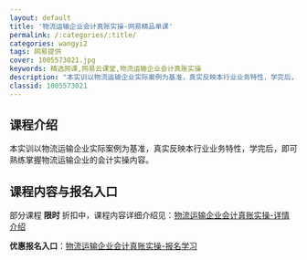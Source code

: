 ```yaml
---
layout: default
title: '物流运输企业会计真账实操-网易精品单课'
permalink: /:categories/:title/
categories: wangyi2
tags: 网易提供
cover: 1005573021.jpg
keywords: 精选网课,网易云课堂,物流运输企业会计真账实操
description: "本实训以物流运输企业实际案例为基准，真实反映本行业业务特性，学完后，即可熟练掌握物流运输企业的会计实操内容。物流运输企业会计真账实操"
classid: 1005573021
---
```


## 课程介绍

本实训以物流运输企业实际案例为基准，真实反映本行业业务特性，学完后，即可熟练掌握物流运输企业的会计实操内容。

## 课程内容与报名入口

部分课程 **限时** 折扣中，课程内容详细介绍见：[物流运输企业会计真账实操-详情介绍](https://study.163.com/course/introduction/1005573021.htm?share=1&shareId=1025206652&utm_campaign=share&utm_medium=iphoneShare&utm_source=&utm_u=1025206652)

**优惠报名入口**：[物流运输企业会计真账实操-报名学习](https://study.163.com/course/introduction/1005573021.htm?share=1&shareId=1025206652&utm_campaign=share&utm_medium=iphoneShare&utm_source=&utm_u=1025206652)

